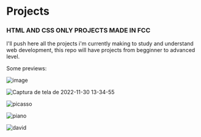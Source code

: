 # Projects

### HTML AND CSS ONLY PROJECTS MADE IN FCC

I'll push here all the projects i'm currently making to study and understand web development, this repo will have projects from begginner to advanced level.

Some previews:

![image](https://user-images.githubusercontent.com/110572346/206013312-3f0bffe0-976c-4b30-a9d0-1b02b3492366.png)

![Captura de tela de 2022-11-30 13-34-55](https://user-images.githubusercontent.com/110572346/204855478-927505a0-95f6-4737-9e24-6fc3157a4278.png)

![picasso](https://user-images.githubusercontent.com/110572346/202718250-059d60d8-1f12-4135-b09b-88709bd8d812.png)

![piano](https://user-images.githubusercontent.com/110572346/202718678-35212a83-b574-4350-9db4-3fab961b3b99.png)

![david](https://user-images.githubusercontent.com/110572346/202721466-3e80cb40-8623-4d1c-8776-6d4da22750dd.png)


